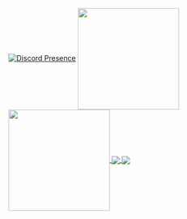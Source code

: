 [![Discord Presence](https://lanyard-profile-readme.vercel.app/api/132933976120623104)](https://discord.com/users/132933976120623104)
<a href="https://github.com/xkaelyn">
  <img height=200 align="center" src="https://github-readme-stats.vercel.app/api?username=xkaelyn&theme=dracula&show_icons=true" />
</a>
<a href="https://github.com/xkaelyn">
  <img height=200 align="center" src="https://github-readme-stats.vercel.app/api/top-langs?username=xkaelyn&layout=compact&langs_count=8&card_width=320&theme=dracula" />
</a>
<a href="https://github.com/xKaelyn/F1RPC">
  <img align="center" src="https://github-readme-stats.vercel.app/api/pin/?username=xkaelyn&repo=F1RPC&theme=dracula" />
</a>
<a href="https://github.com/xkaelyn/vdisplay">
  <img align="center" src="https://github-readme-stats.vercel.app/api/pin/?username=xkaelyn&repo=vDisplay&theme=dracula" />
</a>

